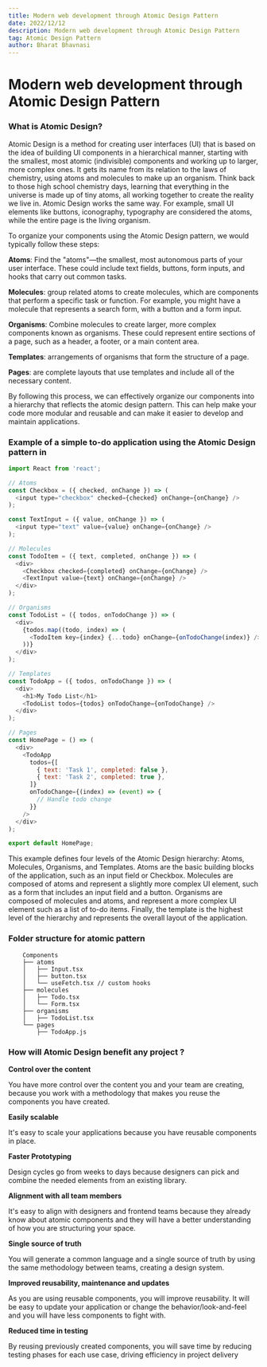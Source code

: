 ```yaml
---
title: Modern web development through Atomic Design Pattern
date: 2022/12/12
description: Modern web development through Atomic Design Pattern
tag: Atomic Design Pattern
author: Bharat Bhavnasi
---
```


# Modern web development through Atomic Design Pattern

### What is Atomic Design?
Atomic Design is a method for creating user interfaces (UI) that is based on the idea of building UI components in a hierarchical manner, starting with the smallest, most atomic (indivisible) components and working up to larger, more complex ones. It gets its name from its relation to the laws of chemistry, using atoms and molecules to make up an organism. Think back to those high school chemistry days, learning that everything in the universe is made up of tiny atoms, all working together to create the reality we live in. Atomic Design works the same way. For example, small UI elements like buttons, iconography, typography are considered the atoms, while the entire page is the living organism.

To organize your components using the Atomic Design pattern, we would typically follow these steps:

**Atoms**: Find the "atoms"—the smallest, most autonomous parts of your user interface. These could include text fields, buttons, form inputs, and hooks that carry out common tasks. 

**Molecules**: group related atoms to create molecules, which are components that perform a specific task or function. For example, you might have a molecule that represents a search form, with a button and a form input.

**Organisms**: Combine molecules to create larger, more complex components known as organisms. These could represent entire sections of a page, such as a header, a footer, or a main content area. 

**Templates**:  arrangements of organisms that form the structure of a page.

**Pages**: are complete layouts that use templates and include all of the necessary content.


By following this process, we can effectively organize our components into a hierarchy that reflects the atomic design pattern. This can help make your code more modular and reusable and can make it easier to develop and maintain applications.


### Example of a simple to-do application using the Atomic Design pattern in

```js 
import React from 'react';

// Atoms
const Checkbox = ({ checked, onChange }) => (
  <input type="checkbox" checked={checked} onChange={onChange} />
);

const TextInput = ({ value, onChange }) => (
  <input type="text" value={value} onChange={onChange} />
);

// Molecules
const TodoItem = ({ text, completed, onChange }) => (
  <div>
    <Checkbox checked={completed} onChange={onChange} />
    <TextInput value={text} onChange={onChange} />
  </div>
);

// Organisms
const TodoList = ({ todos, onTodoChange }) => (
  <div>
    {todos.map((todo, index) => (
      <TodoItem key={index} {...todo} onChange={onTodoChange(index)} />
    ))}
  </div>
);

// Templates
const TodoApp = ({ todos, onTodoChange }) => (
  <div>
    <h1>My Todo List</h1>
    <TodoList todos={todos} onTodoChange={onTodoChange} />
  </div>
);

// Pages
const HomePage = () => (
  <div>
    <TodoApp
      todos={[
        { text: 'Task 1', completed: false },
        { text: 'Task 2', completed: true },
      ]}
      onTodoChange={(index) => (event) => {
        // Handle todo change
      }}
    />
  </div>
);

export default HomePage;

```

This example defines four levels of the Atomic Design hierarchy: Atoms, Molecules, Organisms, and Templates. Atoms are the basic building blocks of the application, such as an input field or Checkbox. Molecules are composed of atoms and represent a slightly more complex UI element, such as a form that includes an input field and a button. Organisms are composed of molecules and atoms, and represent a more complex UI element such as a list of to-do items. Finally, the template is the highest level of the hierarchy and represents the overall layout of the application.

### Folder structure for atomic pattern

```
    Components 
    ├── atoms
    │   ├── Input.tsx
    │   ├── button.tsx
    │   └── useFetch.tsx // custom hooks 
    ├── molecules
    │   ├── Todo.tsx
    │   └── Form.tsx
    ├── organisms
    │   ├── TodoList.tsx
    └── pages
        ├── TodoApp.js
```

### How will Atomic Design benefit any project ?

**Control over the content**

You have more control over the content you and your team are creating, because you work with a methodology that makes you reuse the components you have created.

**Easily scalable**

It's easy to scale your applications because you have reusable components in place.

**Faster Prototyping**

Design cycles go from weeks to days because designers can pick and combine the needed elements from an existing library.

**Alignment with all team members**

It's easy to align with designers and frontend teams because they already know about atomic components and they will have a better understanding of how you are structuring your space.

**Single source of truth**

You will generate a common language and a single source of truth by using the same methodology between teams, creating a design system.

**Improved reusability, maintenance and updates**

As you are using reusable components, you will improve reusability. It will be easy to update your application or change the behavior/look-and-feel and you will have less components to fight with.

**Reduced time in testing**

By reusing previously created components, you will save time by reducing testing phases for each use case, driving efficiency in project delivery